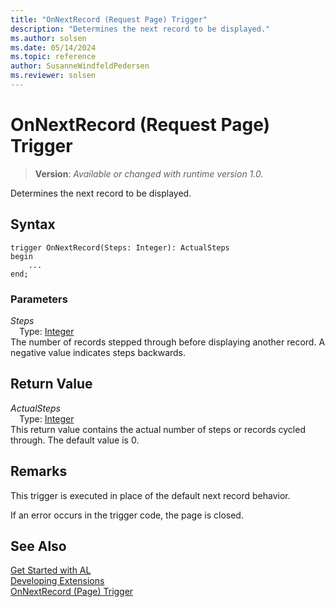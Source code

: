```yaml
---
title: "OnNextRecord (Request Page) Trigger"
description: "Determines the next record to be displayed."
ms.author: solsen
ms.date: 05/14/2024
ms.topic: reference
author: SusanneWindfeldPedersen
ms.reviewer: solsen
---
```

[//]: # (START>DO_NOT_EDIT)
[//]: # (IMPORTANT:Do not edit any of the content between here and the END>DO_NOT_EDIT.)
[//]: # (Any modifications should be made in the .xml files in the ModernDev repo.)

# OnNextRecord (Request Page) Trigger
> **Version**: _Available or changed with runtime version 1.0._

Determines the next record to be displayed.


## Syntax
```AL
trigger OnNextRecord(Steps: Integer): ActualSteps
begin
    ...
end;
```

### Parameters

*Steps*  
&emsp;Type: [Integer](../../methods-auto/integer/integer-data-type.md)  
The number of records stepped through before displaying another record. A negative value indicates steps backwards.  


## Return Value

*ActualSteps*  
&emsp;Type: [Integer](../../methods-auto/integer/integer-data-type.md)  
This return value contains the actual number of steps or records cycled through. The default value is 0.  

[//]: # (IMPORTANT: END>DO_NOT_EDIT)

## Remarks

This trigger is executed in place of the default next record behavior.  

If an error occurs in the trigger code, the page is closed.  

## See Also  
[Get Started with AL](../../devenv-get-started.md)  
[Developing Extensions](../../devenv-dev-overview.md)  
[OnNextRecord (Page) Trigger](../page/devenv-onnextrecord-page-trigger.md)
